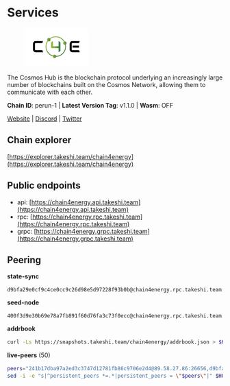 # Services

<figure><img src="https://github.com/takeshi-val/Logo/raw/main/chain4energy.png" width="150" alt=""><figcaption></figcaption></figure>

The Cosmos Hub is the blockchain protocol underlying an  increasingly large number of blockchains built on the  Cosmos Network, allowing them to communicate with each other.

**Chain ID**: perun-1 | **Latest Version Tag**: v1.1.0 | **Wasm**: OFF

[Website](https://hub.cosmos.network) | [Discord](https://discord.gg/cosmosnetwork) | [Twitter](https://twitter.com/chain4energy)




## Chain explorer
[https://explorer.takeshi.team/chain4energy](https://explorer.takeshi.team/chain4energy)

## Public endpoints

* api: [https://chain4energy.api.takeshi.team](https://chain4energy.api.takeshi.team)
* rpc: [https://chain4energy.rpc.takeshi.team](https://chain4energy.rpc.takeshi.team)
* grpc: [https://chain4energy.grpc.takeshi.team](https://chain4energy.grpc.takeshi.team)

## Peering

**state-sync**

```text
d9bfa29e0cf9c4ce0cc9c26d98e5d97228f93b0b@chain4energy.rpc.takeshi.team:34656
```

**seed-node**

```text
400f3d9e30b69e78a7fb891f60d76fa3c73f0ecc@chain4energy.rpc.takeshi.team:34659
```

**addrbook**
```bash
curl -Ls https://snapshots.takeshi.team/chain4energy/addrbook.json > $HOME/.c4e-chain/config/addrbook.json
```

**live-peers** (50)
```bash
peers="241b17dba97a2ed3c3747d12781fb86c9706e2d4@89.58.27.86:26656,d9bfa29e0cf9c4ce0cc9c26d98e5d97228f93b0b@65.109.88.38:34656,6ea2ef7d3dd5d6967708a0b31eed85ba090a90a1@65.108.121.190:12010,c14d39422b5d70d9084d19d286c7427c0762cdfc@162.55.92.114:2010,344d87e04fdf04be760da5069a59d9a489b886a6@52.14.44.1:26656,ba3bacc714817218562f743178228f23678b2873@34.141.15.99:26656,2eb0e5e53401c51535c13250aba5fe98374ba7f0@51.210.32.145:26656,e726816f42831689eab9378d5d577f1d06d25716@176.9.188.21:26656,c1e437f73b8889b78ea34981e7c349157ad80284@107.135.15.66:26656,a94dff85ed430f0475f41fe306c82b7eb7f6e858@51.91.153.78:31649,56783b7e98eed68ec8af791248154f3cc53056d1@34.159.35.95:26656,1cce99042f884d669e7287e3e362bff8e385c63e@46.4.79.183:26726,b42484b41d77d4b08ebd2eddd99d5c16e0a38edf@159.69.168.248:16203,44594a57ce538a21f8558bcb1c9ce560ad879e3e@15.235.114.84:26656,213857e741833d17275ea559bb2d0342398cec99@35.245.206.45:26656,9d048653fa4d98e6c0760ed0c54ad2d257ba46df@65.108.137.34:26656,ac1b200a18edba2cc1748c037f26d3cdea794541@35.189.171.215:26656,dd53fa5cfb6a604feb80860d47506d0dd84baa12@142.132.210.234:26656,bd410d4564f7e0dd9a0eb16a64c337a059e11b80@47.103.35.130:26656,8707282f51ebfba828c08a7316ca84ed5667a0f5@74.118.142.175:26656,1d02b4300c6b6fd1123a20502f0b3c0ce3b73654@88.198.16.9:26656,b533749dfe0dc09eff1dfb2adf83108f9125ee1c@162.55.97.111:26656,e0ab6c5cc86959853f499236b8297344802ac5f4@5.161.139.201:26656,3084d6a288e20cbddac77b776906550c1029907a@65.109.41.3:27000,4ddba29a7dfa740a4edeb5c620c963f67f951e1d@5.9.72.212:2000,d54eacb237dfbc0eb934a45509f878eb3ea3a5b3@64.44.148.195:26656,73c2a86cc0d4b51c81bd0e36cee69f1731bcda0d@23.88.69.157:26656,371a781ed95b643d4758b3736ab827ce1cbe4e98@65.108.136.206:26656,14366cd10832875e1ad5cf6923991c6498788ed3@178.62.77.6:26090,71950462041283273efa597db443c556e70a9c17@3.38.173.31:26656,d5bf4870659c1d47f008691a64f970a56f0adb3c@80.190.132.234:56656,9e367e42b5dff11f12107582cb21a2a3aa97aca1@139.162.165.214:26656,f8ae898b130457bbbf05fd3d2e9ca4559bd528fd@37.120.245.157:26656,39f68cf5744a881ea73023bf4e02db36390cfb1f@146.190.59.8:26090,3da88430414ec9084c8983fe4d462cce655ff1f3@51.222.245.114:26656,64148c47e1424173e3dcf90ab90bf196c2971b15@88.218.224.118:26656,67685d93f2256caa7a2d53e3a104f9e437c3d247@95.216.114.244:26656,3bf3af1eb5ff17edcb3208b10713847ea499c970@81.36.70.21:26656,51c49b57b371e3645de715e0034236a8bd61965e@35.234.21.2:26656,5c7458d0bdaefecc5e9142302e07423d088a843e@34.142.220.216:11656,daa6d8314246ad65037a48ec2e2266eeea9d46f8@154.53.63.50:26656,7b15dce221b13ca353187b4f7219a94db6b71ad3@185.119.118.109:2000,b79e1d3a621bdafd3a8d9a49dff8f4737d0bedc9@52.73.168.104:26656,f58fa3aa606d321863effe34cfc7b22cfbfcbc2c@51.91.7.44:26656,546d4549fc264a4e9db5b9f1ffe5179d923cb586@46.4.81.211:26656,ca5011c44fd74d95e7fca487c69e301df195750c@65.108.122.246:26726,5dde13b98a2f69f54e0d5e3384fdc903bbb2dc30@172.93.214.11:26656,6a2f3ad43b13d5647bc95f491399c8dab108472f@170.64.164.123:26090,d9dbd30f7e9ae99dc05645f48f4637c2f4a14645@34.107.9.71:26656,cd372322e563832871672be23d8303508d4385a3@139.59.8.48:26090"
sed -i -e "s|^persistent_peers *=.*|persistent_peers = \"$peers\"|" $HOME/.c4e-chain/config/config.toml
```
